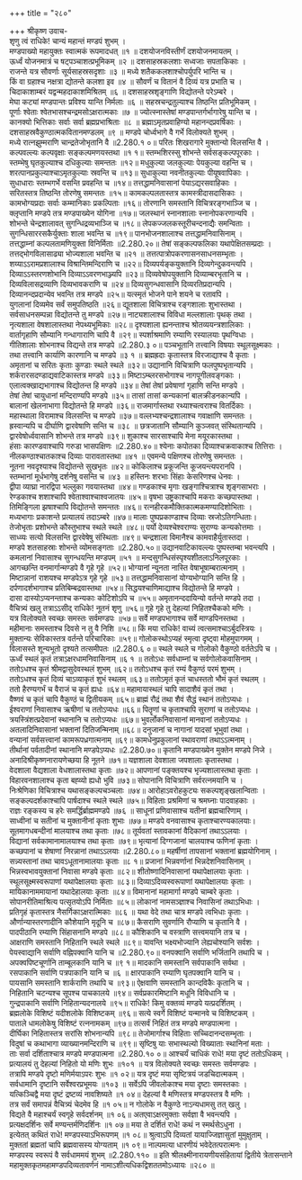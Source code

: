 +++
title = "२८०"

+++
श्रीकृष्ण उवाच-  
शृणु त्वं राधिके! चान्यं महान्तं मण्डपं शुभम् ।  
मण्डपाख्यो महायुक्तः स्वात्मकं रूपमादधत् ॥१ ॥
दशयोजनविस्तीर्णं दशयोजनमायतम् ।  
ऊर्ध्वं योजनमात्रं च षट्पञ्चाशत्प्रभूमिकम् ॥२ ॥
दशसाहस्रकलशाः सध्वजाः सपताकिकाः ।  
राजन्ते यत्र सौवर्णाः सूर्यसाहस्रसदृशाः ॥३ ॥
मध्ये शतैककलशाश्चोपर्युपरि भान्ति च ।  
किं वा ग्रहाश्च नक्षत्रा द्योतन्ते कलशा इव ॥४ ॥
सौवर्णं च वितानं वै दिव्यं यत्र प्रभाति च ।  
चिदाकाशाम्बरं यद्वन्महदाकाशमिश्रितम् ॥६ ॥
दशसाहस्रशृङ्गाणि विद्योतन्ते परेऽम्बरे ।  
मेघा कट्यां मण्डपान्तः प्रविश्य यान्ति निर्मलाः ॥६ ॥
सहस्रचन्द्रतुल्याश्च तिष्ठन्ति प्रतिभूमिकम् ।  
पूर्णाः श्वेताः श्वेतभासश्चन्द्रमसोऽक्षरात्मकाः ॥७ ॥
ज्योत्स्नास्तेषां मण्डपान्तर्गर्भागारेषु यान्ति च ।  
कानक्यो भित्तिकाः सर्वाः सर्वा ब्रह्मप्रभाश्रिताः ॥८ ॥
ब्रह्माऽमृतप्रवाहिण्यो महानन्दप्रवर्षिकाः ।  
दशसाहस्रवैकुण्ठात्मकवितानमण्डलम् ॥९ ॥
मण्डपे चोर्ध्वभागे वै गर्भे विलोक्यते शुभम् ।  
मध्ये रात्नझुम्मराणि चान्द्रतेजोभृतानि वै ॥2.280.१ ०॥
परितः शिखरागारे मुक्तान्यो विलसन्ति वै ।  
कल्पवल्ल्यः कल्पवृक्षाः सङ्कल्पमणयस्तथा ॥१ १॥
स्तम्भशिरस्सु शोभन्ते सर्वसङ्कल्पपूरकाः ।  
स्तम्भेषु घृतकुल्याश्च दधिकुल्याः समन्ततः ॥१२॥
मधुकुल्या जलकुल्याः पेयकुल्या वहन्ति च ।  
शरत्पानप्रकुल्याश्चाऽमृतकुल्याः स्रवन्ति च ॥१३॥
सुधाकुल्या नवनीतकुल्याः पीयूषवापिकाः ।  
सुधाधाराः स्तम्भगर्भे वसन्ति प्रवहन्ति च ॥१४॥
तत्तद्धामनिवासानां पेयाऽद्यरसवाहिकाः ।  
सरितस्तत्र तिष्ठन्ति तोरणेषु समन्ततः ॥१५॥
कामकल्पलतास्तत्र कामस्त्रीदासदासिकाः ।  
कामभोग्यप्रदाः सर्वाः कम्मानिकाः प्रकल्पिताः ॥१६॥
तोरणानि समस्तानि विचित्ररङ्गभाञ्जि च ।  
क्लृप्तानि मण्डपे तत्र मण्डपाख्येन योगिना ॥१७॥
जलस्थानं स्नानशालाः स्नानोपकरणान्यपि ।  
शोभन्ते चेन्द्रशालावत् सुगन्धिद्रव्यभाञ्जि च ॥१८॥
लेपकज्जलकस्तूरीचन्दनाद्यैः समन्विताः ।  
सुगन्धिसाररसकैर्युक्ताः शाला भवन्ति च ॥१९॥
पानभोजनशालाश्च तत्तद्धामनिवासिनाम् ।  
तत्तद्धाम्नां कल्पलतामणियुक्ता विनिर्मिताः ॥2.280.२०॥
तेषां सङ्कल्पफलिका यथापेक्षितसम्प्रदाः ।  
तत्तद्भोगविलासाढ्या भोज्यशाला भवन्ति च ॥२१ ॥
तत्तत्पात्रोपकरणासनसाधनसम्भृताः ।  
शय्याऽऽरामप्रशालाश्च विश्रान्तिमन्दिराणि च ॥२२॥
दिव्यपर्यङ्कयुक्तानि दिव्यगेन्दुकवन्त्यपि ।  
दिव्याऽऽस्तरणशोभानि दिव्याऽऽवरणभाञ्ज्यपि ॥२३॥
दिव्यवेषोपयुक्तानि दिव्याम्बरभृतानि च ।  
दिव्यविलासद्रव्याणि दिव्यभावकराणि च ॥२४॥
दिव्यसुगन्धवासानि दिव्यरतिप्रदान्यपि ।  
दिव्यानन्दप्रदान्येव भवन्ति तत्र मण्डपे ॥२५॥
यत्स्मृतं भोजने पाने शयने च रतावपि ।  
युगलानां दिव्यमेव सर्वं समुपतिष्ठति ॥२६॥
द्यूतशाला विचित्राश्च रङ्गशालाः शुभास्तथा ।  
सर्वसाधनसम्पन्ना विद्योतन्ते तु मण्डपे ॥२७॥
नाट्यशालाश्च विविधा मल्लशालाः पृथक् तथा ।  
नृत्यशाला वेषशालास्तथा नेपथ्यभूमिकाः ॥२८॥
दृश्यशाला ह्यनन्ताश्च श्रोतव्ययन्त्रशालिकाः ।  
वार्तागृहाणि सौम्यानि गन्धागाराणि चापि वै ॥२९॥
स्पर्शाश्रमाणि रम्याणि रस्यालयाः पृथग्विधाः ।  
गीतिशालाः शोभनाश्च विद्यन्ते तत्र मण्डपे ॥2.280.३ ०॥
पञ्चभूतानि तत्त्वानि विषयाः स्थूलसूक्ष्मकाः ।  
तथा तत्त्वानि कार्याणि कारणानि च मण्डपे ॥३ १ ॥
ब्रह्मह्रदाः कृतास्तत्र विरजाद्याश्च वै कृताः ।  
अमृतानां च सरितः कृताः कुण्डाः स्थले स्थले ॥३२॥
उद्यानानि विचित्राणि फलपुष्पभृतान्यपि ।  
शर्करारसदण्डाद्यवाटिकास्तत्र मण्डपे ॥३३॥
मिष्टाऽम्ब्लरसभोगाश्च नागपूगीलवङ्गकाः ।  
एलात्वक्खाद्यभागाश्च विद्योतन्त हि मण्डपे ॥३४॥
तेषां तेषां प्रवेषाणां गृहाणि सन्ति मण्डपे ।  
तेषां तेषां चायुधानां मन्दिराण्यपि मण्डपे ॥३५॥
तासां तासां कन्यकानां बालक्रीडनकान्यपि ।  
बालानां खेलनाभागा विद्योतन्ते हि मण्डपे ॥३६॥
राजमार्गास्तथा रथ्याश्चत्वराश्च वितर्दिकाः ।  
महास्थाला विरामाश्च विलसन्ति च मण्डपे ॥३७॥
वल्लभ्यश्चन्द्रशालाश्च गवाक्षाणि समन्ततः ।  
ह्रस्वान्यपि च दीर्घाणि द्वारवेषाणि सन्ति च ॥३८ ॥
छत्रजातानि सौम्यानि कुञ्जवत् संस्थितान्यपि ।  
द्वारवेषोर्ध्ववासानि शोभन्ते तत्र मण्डपे ॥३९॥
शुकाश्च सारसाश्चापि मेना मयूरकास्तथा ।  
हंसाः कारण्डवाश्चापि गरुडा भासपक्षिणः ॥2.280.४०॥
श्येनाः कपोतका दिव्याश्चक्रवाकाश्च तित्तिराः ।  
नीलकण्ठाश्चातकाश्च दिव्याः पारावतास्तथा ॥४१ ॥
एवमन्ये पक्षिणश्च तोरणेषु समन्ततः ।  
नूतना नवदृश्याश्च विद्योतन्ते सुखभृतः ॥४२॥
कोकिलाश्च प्रकूजन्ति कूजयन्त्यपरानपि ।  
स्तम्भानां मूर्धभागेषु दर्शनेषु वसन्ति च ॥४३ ॥
हस्तिनः शरभाः सिंहाः केसरिणश्च धेनवः ।  
द्वीपा व्याघ्रा नारद्विपा भल्लुका गवयास्तथा ॥४४॥
गण्डकाश्च मृगाः खङ्गाश्चित्राश्च शृङ्गसाभराः ।  
रेण्डकाश्च शशाश्चापि श्वेताश्वाश्चाश्वजातयः ॥४५॥
वृषभा उष्ट्रकाश्चापि मकराः कच्छपास्तथा ।  
तिमिङ्गिला झषाश्चापि विद्योतन्ते समन्ततः ॥४६॥
रत्नहीरकमौक्तिकात्मकमण्यादिशोभिताः ।  
मध्यभागाः प्रकाशन्ते प्रत्यालयं तदाऽम्बरे ॥४७॥
मालाः पुष्पप्रकाण्डाश्च दिव्याः स्रजोऽतिगन्धिताः।  
तेजोभृताः प्रशोभन्ते कौस्तुभाश्च स्थले स्थले ॥४८॥
पर्यो देव्यश्चेश्वराण्यः सुराण्यः कन्यकोत्तमाः ।  
साध्व्यः सत्यो विलसन्ति द्वारवेषेषु संस्थिताः ॥४९॥
चन्द्रशाला विमानैश्च कामवाहैर्युतास्तदा ।  
मण्डपे शतसाहस्राः शोभन्ते व्योमसङ्गताः ॥2.280.५०॥
उद्यानवाटिकावल्ल्यः पुष्पस्तम्बा भवन्त्यपि ।  
कमलानां निवासाश्च सुगन्धयन्ति मण्डपम् ॥५१ ॥
मन्दसुगन्धिसंस्पृश्यशीतलाऽनिलपूरकाः ।  
आगच्छन्ति वनमार्गान्मण्डपे वै गृहे गृहे ॥५२॥
भोग्यानां न्यूनता नास्ति वेषाभूषाम्बरात्मनाम् ।  
मिष्टान्नानां राशयश्च मण्डपेऽत्र गृहे गृहे ॥५३॥
तत्तद्धामनिवासानां योग्यभोग्यानि सन्ति हि ।  
दर्पणादर्शभागाश्च प्रतिबिम्बद्रवास्तथा ॥५४॥
सिद्धयश्चाणिमाद्याश्च विद्योतन्ते हि मण्डपे ।  
दासा दास्योऽप्यनन्ताश्च कन्यकाः कोटिशोऽपि च ॥५५॥
अमृतानन्ददायिन्यो वर्तन्ते मण्डपे तदा ।  
वैचित्र्यं खलु तत्राऽऽसीद् राधिके! नूतनं शृणु ॥५६॥
गृहे गृहे तु देहल्यां निहितश्चैकको मणिः ।  
यत्र विलोक्यते स्वच्छः समस्तः सर्वमण्डपः ॥५७॥
सर्वे मण्डपभागाश्च सर्वे माण्डपिनस्तथा ।  
महीमानाः समस्ताश्च दिवसे न तु वै निशि ॥५८॥
किं मया राधिके! वाच्यं त्वत्समाश्चाऽर्बुदस्त्रियः ।  
मुक्तान्यः सेविकास्तत्र वर्तन्ते परिचारिकाः ॥५९॥
गोलोकस्थोऽप्यहं स्मृत्वा दृष्ट्वा मोहमुपागमम् ।  
विलासस्ते शून्यभूतो दृश्यते तत्समीपतः ॥2.280.६ ०॥
स्थले स्थले च गोलोको वैकुण्ठो वर्ततेऽपि च ।  
ऊर्ध्वं स्थलं कृतं तत्राऽक्षरधामनिवासिनाम् ॥६ १ ॥
ततोऽधः सर्वधाम्नां च सर्वगोलोकवासिनाम् ।  
ततोऽधश्च कृतं श्रीमद्वासुदेवस्थलं शुभम् ॥६२॥
ततोऽधश्च कृतं रम्यं वैकुण्ठं परमं शुभम् ।  
ततोऽधश्च कृतं दिव्यं चाऽव्याकृतं शुभं स्थलम् ॥६३॥
ततोऽमृतं कृतं चाधस्ततो भौमं कृतं स्थलम् ।  
ततो हैरण्यगर्भं च वैराजं च कृतं ह्यधः ॥६४॥
महामायास्थलं चापि सादाशैवं कृतं तथा ।  
वैष्णवं च कृतं चापि वैकुण्ठं च द्वितीयकम् ॥६५॥
ब्राह्मं रौद्रं तथा शैवं सैद्धं स्थानं ततोऽप्यधः ।  
ईश्वराणां निवासाश्च ऋषीणां च ततोऽप्यधः ॥६६॥
पितॄणां च कृताश्चापि सुराणां च ततोऽप्यधः ।  
त्रयस्त्रिंशत्प्रदेवानां स्थानानि च ततोऽप्यधः ॥६७॥
भुवर्लोकनिवासानां मानवानां ततोऽप्यधः ।  
अतलादिनिवासानां भक्तानां दितिजन्मिनाम् ॥६८॥
दनुजानां च नागानां यादसां भूभुवां तथा ।  
वन्यानां सर्वसत्त्वानां कामरूपध्रगात्मनाम् ॥६९॥
कामधेनुप्रकुलानां स्थावराणां तथाऽऽत्मनाम् ।  
तीर्थानां पर्वतादीनां स्थानानि मण्डपेऽप्यधः ॥2.280.७०॥
कृतानि मण्डपाख्येन मुक्तेन मण्डपे निजे ।  
अनादिश्रीकृष्णनारायणेच्छया हि नूतने ॥७१॥
यज्ञशाला देवशाला जपशालाः कृतास्तथा ।  
वेदशाला वैद्यशाला वेधशालास्तथा कृताः ॥७२॥
आपणानां पङ्क्तयश्च भृज्यशालास्तथा कृताः ।  
विहारवनशालाश्च कृता बह्व्यो ह्यधो भुवि ॥७३॥
सोपानानि विचित्राणि सर्वरत्नमयानि च ।  
निःश्रेणिका विचित्राश्च यथासङ्कल्पचञ्चलाः ॥७४॥
आरोहाऽवरोहकुट्यः सकल्पशृङ्खलान्विताः ।  
सङ्कल्पदर्शकाश्चापि पार्षदाश्च स्थले स्थले ॥७५॥
विहिताः प्रश्रमिणां च श्रमघ्नाः पादवाहकाः ।  
राज्ञः रङ्कस्य च हरेः समर्द्धिर्ब्राह्ममण्डपे ॥७६ ॥
साधूनां प्रणिवासाश्च यतीनां ब्रह्मचारिणाम् ।  
साध्वीनां च सतीनां च मुक्तानीनां कृताः शुभाः ॥७७॥
मण्डपे वनवासाश्च कृताश्चारण्यकालयाः।  
सूतमागधबन्दीनां मालयाश्च तथा कृताः ॥७८॥
तूर्यवतां स्तावकानां वैदिकानां तथाऽऽलयाः ।  
विद्यानां सर्वकामानामालयाश्च तथा कृताः ॥७९॥
भृत्यानां दिग्गजानां चालयाश्च फणिनां कृताः ।  
कच्छपानां च शेषाणां निरन्नानां तथाऽऽलयाः ॥2.280.८०॥
महर्षीणां तापसानां भक्तानां ब्रह्मयोगिनाम् ।  
सन्न्यस्तानां तथा चावऽधूतानामालयाः कृताः ॥८ १॥
प्रजानां भिन्नवर्णानां भिन्नदेशनिवासिनाम् ।  
भिन्नस्वभावयुक्तानां निवासा मण्डपे कृताः ॥८२॥
शीतोष्णादिनिवासानां यथापेक्षालयाः कृताः ।  
स्थूलसूक्ष्मस्वरूपाणां यथापेक्षालयाः कृताः ॥८३॥
दिव्याऽदिव्यस्वरूपाणां यथापेक्षालयाः कृताः ।  
मायिकानाममायानां यथादेहालयाः कृताः ॥८४॥
विमानानां महामार्गा मण्डपे चाम्बरे कृताः ।  
सोपानरीतिमाश्रित्य पत्सृतयोऽपि निर्मिताः ॥८५॥
लोकानां नामसञ्ज्ञाश्च निवासिनां तथाऽभिधाः ।  
प्रतिगृहं कृतास्तत्र नैसर्गिकाऽक्षरात्मिकाः ॥८६ ॥
यथा वेदे तथा चात्र मण्डपे त्वभिधाः कृताः ।  
और्णान्यास्तरणादीनि कौशेयानि मृदूनि च ॥८७॥
कैसराणि सुवर्णानि रौप्याणि च कृतानि वै ।  
पादपीठानि रम्याणि सिंहासनानि मण्डपे ॥८८॥
कौशिकानि च वस्त्राणि सत्त्वमयानि तत्र च ।  
आक्षराणि समस्तानि निहितानि स्थले स्थले ॥८९॥
यावन्ति भक्ष्यभोज्यानि लेह्यचोश्यानि सर्वशः ।  
पेयस्वाद्यानि सर्वाणि वह्निपक्वानि यानि च ॥2.280.९०॥
वनपक्वानि सर्वाणि भर्जितानि तथापि च ।  
अपक्वपिष्टचूर्णानि ताम्बूलकानि यानि च ॥९ १॥
मादकानि समस्तानि सर्वपाकानि सर्वथा ।  
रसपाकानि सर्वाणि पत्रपाकानि यानि च ॥६ ॥
क्षारपाकानि रम्याणि घृतपक्वानि यानि च ।  
पायसानि समस्तानि शार्कराणि तथापि च ॥९३॥
ऐक्षवाणि समस्तानि कान्दविकैः कृतानि च ।  
निहितानि चटन्यश्च सूपश्च पाचकालये ॥९४॥
सर्वप्रकारमिष्टानि मधूनि विविधानि च ।  
गुन्द्रपाकानि सर्वाणि निहितान्यदनालये ॥९५॥
राधिके! किमु वक्तव्यं मण्डपे यत्प्रदर्शितम् ।  
ब्रह्मलोके विशिष्टं यदीशलोके विशिष्टकम् ॥९६॥
सत्ये स्वर्गे विशिष्टं यन्मानवे च विशिष्टकम् ।  
पाताले धामलोकेषु विशिष्टं रत्ननामकम् ॥९७॥
तत्सर्वं निहितं तत्र मण्डपे मण्डपात्मना ।  
दीर्घिका निहितास्तत्र सरांसि शोभनान्यपि ॥९८॥
तेजोमार्गाश्च विहिताः सच्चिदानन्दसम्भृताः ।  
विदुषां च कथाभागा व्याख्यानमन्दिराणि च ॥९९॥
सृष्टिषु याः सभास्थल्यो विख्याताः स्थानिनां मताः ।  
ताः सर्वा दर्शिताश्चात्र मण्डपे मण्डपात्मना ॥2.280.१० ०॥
आश्चर्यं चाधिकं राधे! मया दृष्टं ततोऽधिकम् ।  
प्रत्यालयं तु देहल्यां निहितो यो मणिः शुभः ॥१०१ ॥
यत्र विलोक्यते स्वच्छः समस्तः सर्वमण्डपः ।  
तत्रापि मण्डपे दृष्टो मणिर्मयाऽपरः शुभः ॥१ ०२॥
यत्र दृष्टं मया सृष्टित्रयं जडचिदात्मकम् ।  
सर्वधामानि दृष्टानि सर्वेश्वरप्रभूमयः ॥१०३ ॥
सर्वेऽपि जीवलोकाश्च मया दृष्टाः समस्तकाः ।  
यत्किञ्चिद्वै मया दृष्टं द्रष्टव्यं नावशिष्यते ॥१ ०४॥
देहल्यां वै मणिस्तत्र मण्डपस्तत्र वै मणिः ।  
तत्र सर्वं समापन्नं वैचित्र्यं चेदमेव हि ॥१ ०५॥
न गोलोके न वैकुण्ठे नाऽन्यधामसु तत् खलु ।  
विद्यते वै महाश्चर्यं स्वगृहे सर्वदर्शनम् ॥१ ०६॥
अतएवाऽक्षरमुक्ताः सर्वज्ञा वै भवन्त्यपि ।  
प्रत्यक्षदर्शिनः सर्वे मण्यन्तर्मणिदर्शिनः ॥१ ०७॥
मया ते दर्शितं राधे! कथं न स्मर्थसेऽधुना ।  
इत्येतत् कथितं राधे! मण्डपस्याऽभिरूपणम् ॥१ ०८॥
श्रुत्वाऽपि दिव्यतां यायाज्जिज्ञासुतां मुमुक्षुताम् ।  
मुक्ततां ब्रह्मतां चापि ब्रह्मवासस्य योग्यताम् ॥१ ०९॥
नाल्पमत्या धारणीयं भवेदेतत्परात्मनः ।  
मण्डपस्य स्वरूपं वै सर्वधाममयं शुभम् ॥2.280.११० ॥
इति श्रीलक्ष्मीनारायणीयसंहितायां द्वितीये त्रेतासन्ताने महामुक्तकृतमहामण्डपदिव्यतावर्णनं नामाऽशीत्यधिकद्विशततमोऽध्यायः ॥२८० ॥
    
